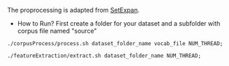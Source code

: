 The proprocessing is adapted from [SetExpan](https://github.com/jmshen1994/SetExpan/tree/master/src).


* How to Run?
First create a folder for your dataset and a subfolder with corpus file named "source"
```
./corpusProcess/process.sh dataset_folder_name vocab_file NUM_THREAD;

./featureExtraction/extract.sh dataset_folder_name NUM_THREAD;
```
